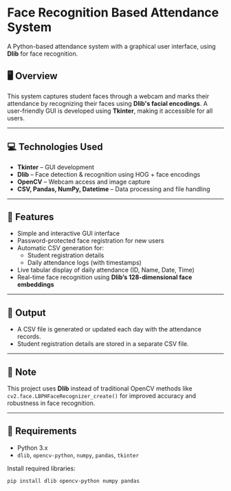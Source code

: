 # Face Recognition Based Attendance System

A Python-based attendance system with a graphical user interface, using **Dlib** for face recognition.

## 🖥️ Overview

This system captures student faces through a webcam and marks their attendance by recognizing their faces using **Dlib's facial encodings**. A user-friendly GUI is developed using **Tkinter**, making it accessible for all users.

---

## 💻 Technologies Used

- **Tkinter** – GUI development  
- **Dlib** – Face detection & recognition using HOG + face encodings  
- **OpenCV** – Webcam access and image capture  
- **CSV, Pandas, NumPy, Datetime** – Data processing and file handling  

---

## 🚀 Features

- Simple and interactive GUI interface  
- Password-protected face registration for new users  
- Automatic CSV generation for:
  - Student registration details
  - Daily attendance logs (with timestamps)
- Live tabular display of daily attendance (ID, Name, Date, Time)  
- Real-time face recognition using **Dlib’s 128-dimensional face embeddings**

---

## 📁 Output

- A CSV file is generated or updated each day with the attendance records.
- Student registration details are stored in a separate CSV file.

---

## 📝 Note

This project uses **Dlib** instead of traditional OpenCV methods like `cv2.face.LBPHFaceRecognizer_create()` for improved accuracy and robustness in face recognition.

---

## 📌 Requirements

- Python 3.x  
- `dlib`, `opencv-python`, `numpy`, `pandas`, `tkinter`

Install required libraries:

```bash
pip install dlib opencv-python numpy pandas
